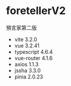 # foretellerV2
預言家第二版

- vite 3.2.0
- vue 3.2.41
- typescript 4.6.4
- vue-router 4.1.6
- axios 1.1.3
- jssha 3.3.0
- pinia 2.0.23